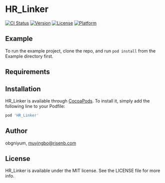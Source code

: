# HR_Linker

[![CI Status](http://img.shields.io/travis/obgniyum/HR_Linker.svg?style=flat)](https://travis-ci.org/obgniyum/HR_Linker)
[![Version](https://img.shields.io/cocoapods/v/HR_Linker.svg?style=flat)](http://cocoapods.org/pods/HR_Linker)
[![License](https://img.shields.io/cocoapods/l/HR_Linker.svg?style=flat)](http://cocoapods.org/pods/HR_Linker)
[![Platform](https://img.shields.io/cocoapods/p/HR_Linker.svg?style=flat)](http://cocoapods.org/pods/HR_Linker)

## Example

To run the example project, clone the repo, and run `pod install` from the Example directory first.

## Requirements

## Installation

HR_Linker is available through [CocoaPods](http://cocoapods.org). To install
it, simply add the following line to your Podfile:

```ruby
pod 'HR_Linker'
```

## Author

obgniyum, muyingbo@risenb.com

## License

HR_Linker is available under the MIT license. See the LICENSE file for more info.
